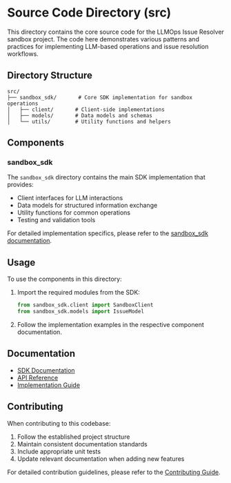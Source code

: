 # Source Code Directory (src)

This directory contains the core source code for the LLMOps Issue Resolver sandbox project. The code here demonstrates various patterns and practices for implementing LLM-based operations and issue resolution workflows.

## Directory Structure

```
src/
├── sandbox_sdk/       # Core SDK implementation for sandbox operations
│   ├── client/       # Client-side implementations
│   ├── models/       # Data models and schemas
│   └── utils/        # Utility functions and helpers
```

## Components

### sandbox_sdk

The `sandbox_sdk` directory contains the main SDK implementation that provides:
- Client interfaces for LLM interactions
- Data models for structured information exchange
- Utility functions for common operations
- Testing and validation tools

For detailed implementation specifics, please refer to the [sandbox_sdk documentation](./sandbox_sdk/README.md).

## Usage

To use the components in this directory:

1. Import the required modules from the SDK:
   ```python
   from sandbox_sdk.client import SandboxClient
   from sandbox_sdk.models import IssueModel
   ```

2. Follow the implementation examples in the respective component documentation.

## Documentation

- [SDK Documentation](./sandbox_sdk/README.md)
- [API Reference](../docs/api-reference.md)
- [Implementation Guide](../docs/implementation-guide.md)

## Contributing

When contributing to this codebase:

1. Follow the established project structure
2. Maintain consistent documentation standards
3. Include appropriate unit tests
4. Update relevant documentation when adding new features

For detailed contribution guidelines, please refer to the [Contributing Guide](../CONTRIBUTING.md).
